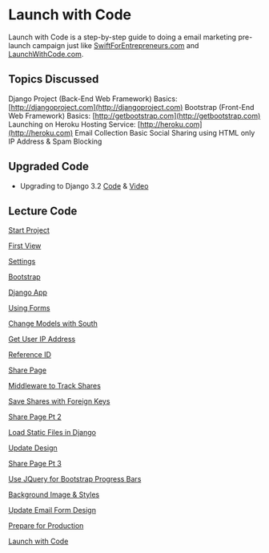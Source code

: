 Launch with Code
================

Launch with Code is a step-by-step guide to doing a email marketing pre-launch campaign just like [SwiftForEntrepreneurs.com](http://swiftforentrepreneurs.com/) and [LaunchWithCode.com](http://launchwithcode.com).

## Topics Discussed

Django Project (Back-End Web Framework) Basics: [http://djangoproject.com](http://djangoproject.com)
Bootstrap (Front-End Web Framework) Basics: [http://getbootstrap.com](http://getbootstrap.com)
Launching on Heroku Hosting Service: [http://heroku.com](http://heroku.com)
Email Collection 
Basic Social Sharing using HTML only
IP Address & Spam Blocking

## Upgraded Code
- Upgrading to Django 3.2 [Code](../../tree/upgrade_to_32) & [Video](https://youtu.be/zOGzihSWQtc)

## Lecture Code
[Start Project](../../tree/297ba4861935bd3fb5b330a3c135deff7973)

[First View](../../tree/165df9c3b3881970a45ee44b7fca957b2909)

[Settings](../../tree/ad7a1ad8b362441a063cc5a56feee7083f75)

[Bootstrap](../../tree/02477103e6f19dc51f0817e1d4c33db92aa5)

[Django App](../../tree/486f8beedf760b0a960d611d5d219e73bc)

[Using Forms](../../tree/ed2e80673810edcf9f4f5fed97ac0db738)

[Change Models with South](../../tree/c421efb391925cd9097579a83acaf89fa)

[Get User IP Address](../../tree/d83fb0b4e153bc5a0306adad2cd092dbe)

[Reference ID](../../tree/c445cb45c692d12d95864893d95f8b65c)

[Share Page](../../tree/eff2f4d7b7443e8ef7ee712673d14ec2c)

[Middleware to Track Shares](../../tree/9f1d2f1fbf1371adc116579c875b8c903d534bab)

[Save Shares with Foreign Keys](../../tree/d15b7b5c82c4fa8397ce12603b64ccf9de02e2b3)

[Share Page Pt 2](../../tree/0cde0f11468eb6ac656d3daca5d586f085dcfdfa)

[Load Static Files in Django](../../tree/92ce1958cf465769e3caf631eeeed2e2a49f6094)

[Update Design](../../tree/f467dab473d3e2c6f460d20158c8c4ecc20348a5)

[Share Page Pt 3](../../tree/1773b95d93993f58935f44dff3d7c78f168e54df)

[Use JQuery for Bootstrap Progress Bars](../../tree/53745c74abe970704c3dd417a83ca17641131b43)

[Background Image & Styles](../../tree/92aef33665b65770d902e797d782e38f07ae3abe)

[Update Email Form Design](../../tree/df7c15e2da2825ef879ae79a32b1e0b92ae1520e)

[Prepare for Production](../../tree/69b276ca326cd00122a7b055fe144729951ca19e)

[Launch with Code](../../tree/bb6d36b6939b534bcc5e7f389b00e2d08)



